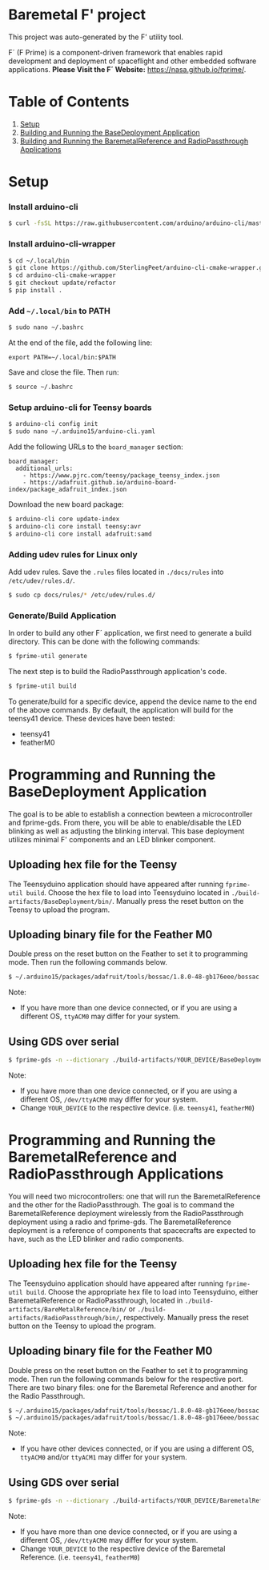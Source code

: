 # Baremetal F' project

This project was auto-generated by the F' utility tool. 

F´ (F Prime) is a component-driven framework that enables rapid development and deployment of spaceflight and other embedded software applications.
**Please Visit the F´ Website:** https://nasa.github.io/fprime/.

# Table of Contents
  1. [Setup](#setup)
  2. [Building and Running the BaseDeployment Application](#building-and-running-the-basedeployment-application)
  3. [Building and Running the BaremetalReference and RadioPassthrough Applications](#building-and-running-the-baremetalreference-and-radiopassthrough-applications)

# Setup

### Install arduino-cli
```sh
$ curl -fsSL https://raw.githubusercontent.com/arduino/arduino-cli/master/install.sh | BINDIR=~/.local/bin sh

```

### Install arduino-cli-wrapper
```sh
$ cd ~/.local/bin
$ git clone https://github.com/SterlingPeet/arduino-cli-cmake-wrapper.git
$ cd arduino-cli-cmake-wrapper
$ git checkout update/refactor
$ pip install .
```

### Add `~/.local/bin` to PATH
```sh
$ sudo nano ~/.bashrc
```

At the end of the file, add the following line:
```
export PATH=~/.local/bin:$PATH
```

Save and close the file. Then run:
```sh
$ source ~/.bashrc
```

### Setup arduino-cli for Teensy boards
```sh
$ arduino-cli config init
$ sudo nano ~/.arduino15/arduino-cli.yaml
```

Add the following URLs to the `board_manager` section:
```
board_manager:
  additional_urls:
    - https://www.pjrc.com/teensy/package_teensy_index.json
    - https://adafruit.github.io/arduino-board-index/package_adafruit_index.json
```

Download the new board package:
```sh
$ arduino-cli core update-index
$ arduino-cli core install teensy:avr
$ arduino-cli core install adafruit:samd
```

### Adding udev rules for Linux only
Add udev rules. Save the `.rules` files located in `./docs/rules` into `/etc/udev/rules.d/`.
```sh
$ sudo cp docs/rules/* /etc/udev/rules.d/
```

### Generate/Build Application

In order to build any other F´ application, we first need to generate a build directory. 
This can be done with the following commands:

```sh
$ fprime-util generate
```

The next step is to build the RadioPassthrough application's code.
```sh
$ fprime-util build
```

To generate/build for a specific device, append the device name to the end of the above commands. By default, the application will build for the teensy41 device.
These devices have been tested:
  - teensy41
  - featherM0

# Programming and Running the BaseDeployment Application
The goal is to be able to establish a connection bewteen a microcontroller and fprime-gds. From there, you will be able to enable/disable the LED blinking as well as adjusting the blinking interval. This base deployment utilizes minimal F' components and an LED blinker component.

## Uploading hex file for the Teensy
The Teensyduino application should have appeared after running `fprime-util build`. Choose the hex file to load into Teensyduino located in `./build-artifacts/BaseDeployment/bin/`. Manually press the reset button on the Teensy to upload the program.

## Uploading binary file for the Feather M0
Double press on the reset button on the Feather to set it to programming mode. Then run the following commands below.

```sh
$ ~/.arduino15/packages/adafruit/tools/bossac/1.8.0-48-gb176eee/bossac -i -d --port=ttyACM0 -U -i --offset=0x2000 -w -v ./build-artifacts/featherM0/BaseDeployment/bin/BaseDeployment.bin -R

```
Note:
  - If you have more than one device connected, or if you are using a different OS, `ttyACM0` may differ for your system.

## Using GDS over serial
```sh
$ fprime-gds -n --dictionary ./build-artifacts/YOUR_DEVICE/BaseDeployment/dict/BaseDeploymentTopologyAppDictionary.xml --comm-adapter uart --uart-device /dev/ttyACM0 --uart-baud 115200
```
Note:
  - If you have more than one device connected, or if you are using a different OS, `/dev/ttyACM0` may differ for your system.
  - Change `YOUR_DEVICE` to the respective device. (i.e. `teensy41`, `featherM0`)

# Programming and Running the BaremetalReference and RadioPassthrough Applications
You will need two microcontrollers: one that will run the BaremetalReference and the other for the RadioPassthrough. The goal is to command the BaremetalReference deployment wirelessly from the RadioPassthrough deployment using a radio and fprime-gds. The BaremetalReference deployment is a reference of components that spacecrafts are expected to have, such as the LED blinker and radio components.

## Uploading hex file for the Teensy
The Teensyduino application should have appeared after running `fprime-util build`. Choose the appropriate hex file to load into Teensyduino, either BaremetalReference or RadioPassthrough, located in `./build-artifacts/BareMetalReference/bin/` or `./build-artifacts/RadioPassthrough/bin/`, respectively. Manually press the reset button on the Teensy to upload the program.

## Uploading binary file for the Feather M0
Double press on the reset button on the Feather to set it to programming mode. Then run the following commands below for the respective port. There are two binary files: one for the Baremetal Reference and another for the Radio Passthrough. 
```sh
$ ~/.arduino15/packages/adafruit/tools/bossac/1.8.0-48-gb176eee/bossac -i -d --port=ttyACM0 -U -i --offset=0x2000 -w -v ./build-artifacts/featherM0/RadioPassthrough/bin/RadioPassthrough.bin -R
$ ~/.arduino15/packages/adafruit/tools/bossac/1.8.0-48-gb176eee/bossac -i -d --port=ttyACM1 -U -i --offset=0x2000 -w -v ./build-artifacts/featherM0/BaremetalReference/bin/BaremetalReference.bin -R

```
Note:
  - If you have other devices connected, or if you are using a different OS, `ttyACM0` and/or `ttyACM1` may differ for your system.

## Using GDS over serial
```sh
$ fprime-gds -n --dictionary ./build-artifacts/YOUR_DEVICE/BaremetalReference/dict/BaremetalReferenceTopologyAppDictionary.xml --comm-adapter uart --uart-device /dev/ttyACM0 --uart-baud 115200
```
Note:
  - If you have more than one device connected, or if you are using a different OS, `/dev/ttyACM0` may differ for your system.
  - Change `YOUR_DEVICE` to the respective device of the Baremetal Reference. (i.e. `teensy41`, `featherM0`)
